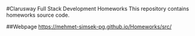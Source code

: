 #Clarusway Full Stack Development Homeworks
This repository contains homeworks source code.

##Webpage
https://mehmet-simsek-pg.github.io/Homeworks/src/
